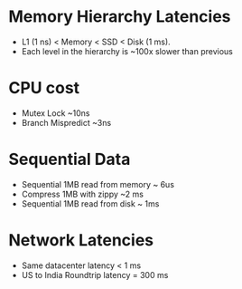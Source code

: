 # Memory Hierarchy Latencies
* L1 (1 ns) < Memory < SSD < Disk (1 ms). 
* Each level in the hierarchy is ~100x slower than previous 

# CPU cost
* Mutex Lock ~10ns
* Branch Mispredict ~3ns

# Sequential Data
* Sequential 1MB read from memory ~ 6us
* Compress 1MB with zippy ~2 ms
* Sequential 1MB read from disk   ~ 1ms

# Network Latencies
* Same datacenter latency < 1 ms
* US to India Roundtrip latency = 300 ms
